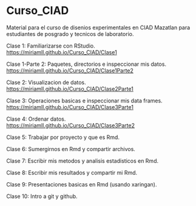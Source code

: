 # Curso_CIAD

Material para el curso de disenios experimentales en CIAD Mazatlan para estudiantes de posgrado y tecnicos de laboratorio.


Clase 1: Familiarizarse con RStudio.  
https://miriamll.github.io/Curso_CIAD/Clase1

Clase 1-Parte 2: Paquetes, directorios e inspeccionar mis datos.  
https://miriamll.github.io/Curso_CIAD/Clase1Parte2


Clase 2: Visualizacion de datos.  
https://miriamll.github.io/Curso_CIAD/Clase2Parte1


Clase 3: Operaciones basicas e inspeccionar mis data frames.  
https://miriamll.github.io/Curso_CIAD/Clase3Parte1

Clase 4: Ordenar datos.  
https://miriamll.github.io/Curso_CIAD/Clase3Parte2

Clase 5: Trabajar por proyecto y que es Rmd.


Clase 6: Sumergirnos en Rmd y compartir archivos. 


Clase 7: Escribir mis metodos y analisis estadisticos en Rmd. 


Clase 8: Escribir mis resultados y compartir mi Rmd. 


Clase 9: Presentaciones basicas en Rmd (usando xaringan).


Clase 10: Intro a git y github.

